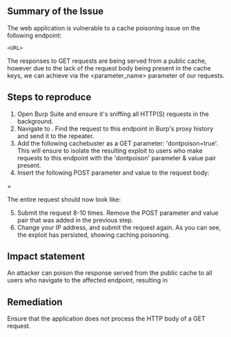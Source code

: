 ## Summary of the Issue
The web application is vulnerable to a cache poisoning issue on the following endpoint:
 
```
<URL>
```
 
The responses to GET requests are being served from a public cache, however due to the lack of the request body being present in the cache keys, we can achieve <insert vulnerability> via the <parameter_name> parameter of our requests.
 
## Steps to reproduce
 
1. Open Burp Suite and ensure it's sniffing all HTTP(S) requests in the background.
2. Navigate to <endpoint>. Find the request to this endpoint in Burp's proxy history and send it to the repeater.
3. Add the following cachebuster as a GET parameter: 'dontpoison=true'. This will ensure to isolate the resulting exploit to users who make requests to this endpoint with the 'dontpoison' parameter & value pair present.
4. Insert the following POST parameter and value to the request body:
 
<param>=<value>
 
The entire request should now look like:
 
<Full HTTP Request>
 
5. Submit the request 8-10 times. Remove the POST parameter and value pair that was added in the previous step. 
6. Change your IP address, and submit the request again. As you can see, the exploit has persisted, showing caching poisoning.
  
## Impact statement
An attacker can poison the response served from the public cache to all users who navigate to the affected endpoint, resulting in <vulnerability name>
 
## Remediation
 
Ensure that the application does not process the HTTP body of a GET request.